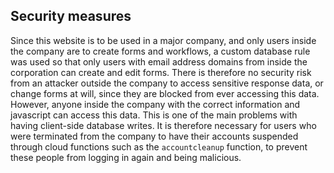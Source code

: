 ## Security measures

Since this website is to be used in a major company, and only users inside the company are to create forms and workflows, a custom database rule was used so that only users with email address domains from inside the corporation can create and edit forms. There is therefore no security risk from an attacker outside the company to access sensitive response data, or change forms at will, since they are blocked from ever accessing this data. However, anyone inside the company with the correct information and javascript can access this data. This is one of the main problems with having client-side database writes. It is therefore necessary for users who were terminated from the company to have their accounts suspended through cloud functions such as the `accountcleanup` function, to prevent these people from logging in again and being malicious.